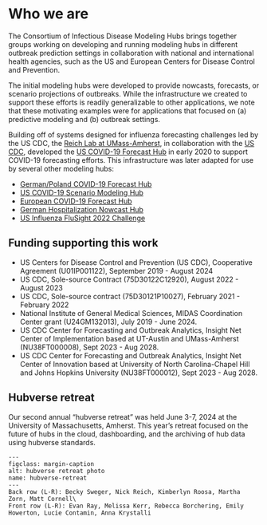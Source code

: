 # Who we are  

The Consortium of Infectious Disease Modeling Hubs brings together groups working on developing and running modeling hubs in different outbreak prediction settings in collaboration with national and international health agencies, such as the US and European Centers for Disease Control and Prevention.

The initial modeling hubs were developed to provide nowcasts, forecasts, or scenario projections of outbreaks. While the infrastructure we created to support these efforts is readily generalizable to other applications, we note that these motivating examples were for applications that focused on (a) predictive modeling and (b) outbreak settings.

Building off of systems designed for influenza forecasting challenges led by the US CDC, the [Reich Lab at UMass-Amherst](https://reichlab.io/), in collaboration with the [US CDC](https://www.cdc.gov/), developed the [US COVID-19 Forecast Hub](https://covid19forecasthub.org/) in early 2020 to support COVID-19 forecasting efforts. This infrastructure was later adapted for use by several other modeling hubs:

 - [German/Poland COVID-19 Forecast Hub](https://github.com/KITmetricslab/covid19-forecast-hub-de)
 - [US COVID-19 Scenario Modeling Hub](https://github.com/midas-network/covid19-scenario-modeling-hub)
 - [European COVID-19 Forecast Hub](https://github.com/covid19-forecast-hub-europe/covid19-forecast-hub-europe)
 - [German Hospitalization Nowcast Hub](https://github.com/KITmetricslab/hospitalization-nowcast-hub)
 - [US Influenza FluSight 2022 Challenge](https://github.com/cdcepi/Flusight-forecast-data)

## Funding supporting this work
 - US Centers for Disease Control and Prevention (US CDC), Cooperative Agreement (U01IP001122), September 2019 - August 2024
 - US CDC, Sole-source Contract (75D30122C12920), August 2022 - August 2023
 - US CDC, Sole-source contract (75D30121P10027), February 2021 - February 2022
 - National Institute of General Medical Sciences, MIDAS Coordination Center grant (U24GM132013), July 2019 - June 2024.
 - US CDC Center for Forecasting and Outbreak Analytics, Insight Net Center of Implementation based at UT-Austin and UMass-Amherst (NU38FT000008), Sept 2023 - Aug 2028.
 - US CDC Center for Forecasting and Outbreak Analytics, Insight Net Center of Innovation based at University of North Carolina-Chapel Hill and Johns Hopkins University (NU38FT000012), Sept 2023 - Aug 2028.

## Hubverse retreat
Our second annual “hubverse retreat” was held June 3-7, 2024 at the University of Massachusetts, Amherst. This year’s retreat focused on the future of hubs in the cloud, dashboarding, and the archiving of hub data using hubverse standards.

```{figure} ../images/hubverse-retreat.png
---
figclass: margin-caption
alt: hubverse retreat photo
name: hubverse-retreat
---
Back row (L-R): Becky Sweger, Nick Reich, Kimberlyn Roosa, Martha Zorn, Matt Cornell\
Front row (L-R): Evan Ray, Melissa Kerr, Rebecca Borchering, Emily Howerton, Lucie Contamin, Anna Krystalli
```




